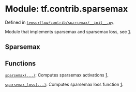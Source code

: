 <div itemscope itemtype="http://developers.google.com/ReferenceObject">
<meta itemprop="name" content="tf.contrib.sparsemax" />
<meta itemprop="path" content="Stable" />
</div>

# Module: tf.contrib.sparsemax



Defined in [`tensorflow/contrib/sparsemax/__init__.py`](https://www.tensorflow.org/code/tensorflow/contrib/sparsemax/__init__.py).

Module that implements sparsemax and sparsemax loss, see [1].

[1]: https://arxiv.org/abs/1602.02068

## Sparsemax


## Functions

[`sparsemax(...)`](../../tf/contrib/sparsemax/sparsemax.md): Computes sparsemax activations [1].

[`sparsemax_loss(...)`](../../tf/contrib/sparsemax/sparsemax_loss.md): Computes sparsemax loss function [1].

